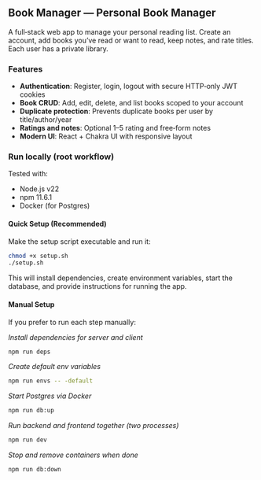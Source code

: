 ## Book Manager — Personal Book Manager

A full‑stack web app to manage your personal reading list. Create an account, add books you’ve read or want to read, keep notes, and rate titles. Each user has a private library.

### Features
- **Authentication**: Register, login, logout with secure HTTP‑only JWT cookies
- **Book CRUD**: Add, edit, delete, and list books scoped to your account
- **Duplicate protection**: Prevents duplicate books per user by title/author/year
- **Ratings and notes**: Optional 1–5 rating and free‑form notes
- **Modern UI**: React + Chakra UI with responsive layout


### Run locally (root workflow)

Tested with:
- Node.js v22
- npm 11.6.1
- Docker (for Postgres)

#### Quick Setup (Recommended)

Make the setup script executable and run it:
```bash
chmod +x setup.sh
./setup.sh
```

This will install dependencies, create environment variables, start the database, and provide instructions for running the app.

#### Manual Setup

If you prefer to run each step manually:

_Install dependencies for server and client_
```bash
npm run deps
```

_Create default env variables_
```bash
npm run envs -- -default
```

_Start Postgres via Docker_
```bash
npm run db:up
```

_Run backend and frontend together (two processes)_
```bash
npm run dev
```

_Stop and remove containers when done_
```bash
npm run db:down
```
